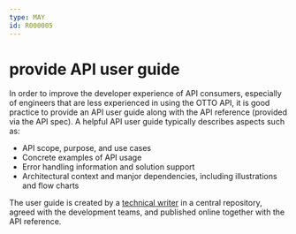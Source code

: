 ```yaml
---
type: MAY
id: R000005
---
```


# provide API user guide

In order to improve the developer experience of API consumers, especially of engineers that are less experienced in using the OTTO API, it is good practice to provide an API user guide along with the API reference (provided via the API spec).
A helpful API user guide typically describes aspects such as:

* API scope, purpose, and use cases
* Concrete examples of API usage
* Error handling information and solution support
* Architectural context and manjor dependencies, including illustrations and flow charts

The user guide is created by a [technical writer](./guidelines/020_guidelines/010_general-guidelines/1050_should-involve-technical-writer.md) in a central repository, agreed with the development teams, and published online together with the API reference.
